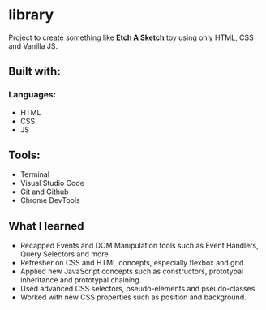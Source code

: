 # library

Project to create something like [**Etch A Sketch**](https://en.wikipedia.org/wiki/Etch_A_Sketch) toy using only HTML, CSS and Vanilla JS.

## Built with:

### Languages:
* HTML
* CSS
* JS

## Tools:
* Terminal
* Visual Studio Code
* Git and Github
* Chrome DevTools

## What I learned
* Recapped Events and DOM Manipulation tools such as Event Handlers, Query Selectors and more.
* Refresher on CSS and HTML concepts, especially flexbox and grid.
* Applied new JavaScript concepts such as constructors, prototypal inheritance and prototypal chaining.
* Used advanced CSS selectors, pseudo-elements and pseudo-classes
* Worked with new CSS properties such as position and background.